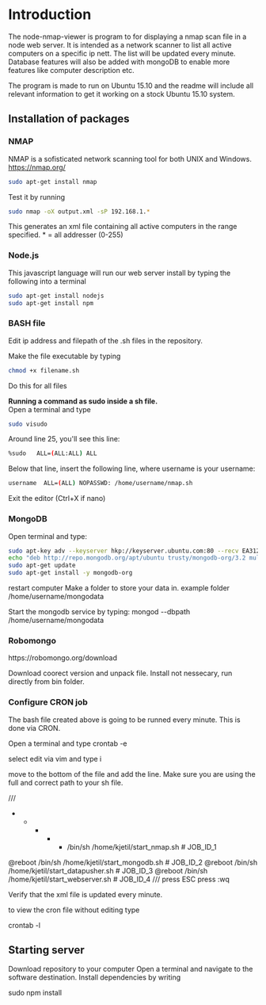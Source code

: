 <h1> Introduction </h1>

The node-nmap-viewer is program to for displaying a nmap scan file in a node web server. It is intended as a network scanner to list all active computers on a specific ip nett. The list will be updated every minute. Database features will also be added with mongoDB to enable more features like computer description etc.

The program is made to run on Ubuntu 15.10 and the readme will include all relevant information to get it working on a stock Ubuntu 15.10 system.

<h2> Installation of packages </h2>

<h3> NMAP </h3>

NMAP is a sofisticated network scanning tool for both UNIX and Windows. https://nmap.org/
``` Bash
sudo apt-get install nmap
``` 
Test it by running
``` Bash
sudo nmap -oX output.xml -sP 192.168.1.*
```
This generates an xml file containing all active computers in the range specified. * = all addresser (0-255)

<h3> Node.js </h3>
This javascript language will run our web server install by typing the following into a terminal

``` Bash
sudo apt-get install nodejs 
sudo apt-get install npm
```

<h3> BASH file </h3>

Edit ip address and filepath of the .sh files in the repository.

Make the file executable by typing
``` Bash
chmod +x filename.sh  
``` 
 Do this for all files

<b> Running a command as sudo inside a sh file. </b> <br>
Open a terminal and type
``` Bash
sudo visudo
``` 
Around line 25, you'll see this line: 
``` Bash  
%sudo   ALL=(ALL:ALL) ALL
``` 
Below that line, insert the following line, where username is your username:
``` Bash
username  ALL=(ALL) NOPASSWD: /home/username/nmap.sh
``` 
Exit the editor (Ctrl+X if nano)

<h3> MongoDB </h3>

Open terminal and type:
``` Bash
sudo apt-key adv --keyserver hkp://keyserver.ubuntu.com:80 --recv EA312927
echo "deb http://repo.mongodb.org/apt/ubuntu trusty/mongodb-org/3.2 multiverse" | sudo tee /etc/apt/sources.list.d/mongodb-org-3.2.list
sudo apt-get update
sudo apt-get install -y mongodb-org
```
restart computer
Make a folder to store your data in. example folder /home/username/mongodata

Start the mongodb service by typing:
mongod --dbpath /home/username/mongodata

<h3> Robomongo </h3>
https://robomongo.org/download

Download coorect version and unpack file.
Install not nessecary, run directly from bin folder.

<h3> Configure CRON job </h3>

The bash file created above is going to be runned every minute. This is done via CRON.

Open a terminal and type
crontab -e

select edit via vim and type i

move to the bottom of the file and add the line. Make sure you are using the full and correct path to your sh file.

///
 * * * * * /bin/sh /home/kjetil/start_nmap.sh # JOB_ID_1

@reboot /bin/sh /home/kjetil/start_mongodb.sh # JOB_ID_2
@reboot /bin/sh /home/kjetil/start_datapusher.sh # JOB_ID_3
@reboot /bin/sh /home/kjetil/start_webserver.sh # JOB_ID_4
///
press ESC
press :wq

Verify that the xml file is updated every minute.

to view the cron file without editing type

crontab -l

<h2> Starting server</h2>

Download repository to your computer
Open a terminal and navigate to the software destination. Install dependencies by writing

sudo npm install
